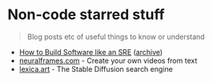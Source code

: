 # Non-code starred stuff
> Blog posts etc of useful things to know or understand

- [How to Build Software like an SRE](https://www.willett.io/posts/precepts/) ([archive](https://archive.ph/nvFU7))
- [neuralframes.com](https://www.neuralframes.com/) - Create your own videos from text
- [lexica.art](https://lexica.art/) - The Stable Diffusion search engine

